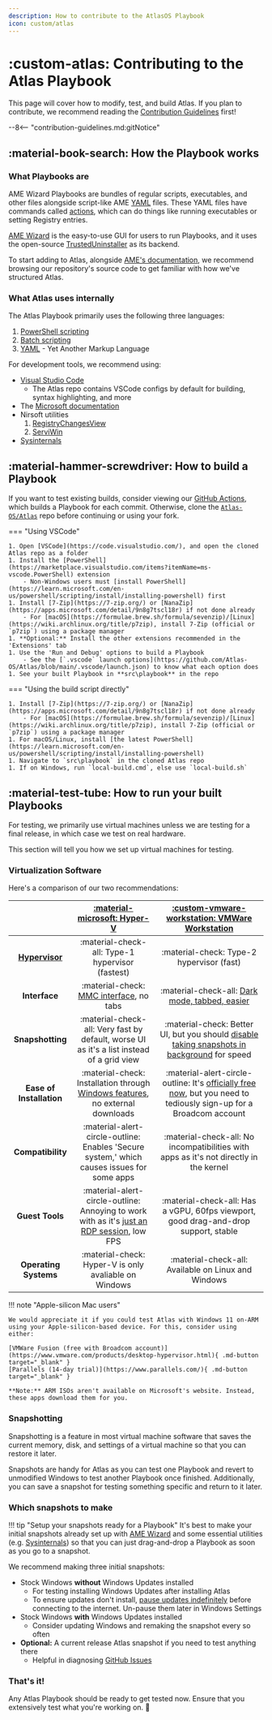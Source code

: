 ```yaml
---
description: How to contribute to the AtlasOS Playbook
icon: custom/atlas
---
```


# :custom-atlas: Contributing to the Atlas Playbook

This page will cover how to modify, test, and build Atlas. If you plan to contribute, we recommend reading the [Contribution Guidelines](contribution-guidelines.md) first!

--8<-- "contribution-guidelines.md:gitNotice"

## :material-book-search: How the Playbook works

### What Playbooks are

AME Wizard Playbooks are bundles of regular scripts, executables, and other files alongside script-like AME [YAML](https://gettaurus.org/docs/YAMLTutorial/) files.
These YAML files have commands called [actions](https://docs.ameliorated.io/developers/actions.html), which can do things like running executables or setting Registry entries.

[AME Wizard](https://ameliorated.io/) is the easy-to-use GUI for users to run Playbooks, and it uses the open-source [TrustedUninstaller](https://github.com/Ameliorated-LLC/trusted-uninstaller-cli) as its backend.

To start adding to Atlas, alongside [AME's documentation](https://docs.ameliorated.io/developers.html), we recommend browsing our repository's source code to get familiar with how we've structured Atlas.

### What Atlas uses internally

The Atlas Playbook primarily uses the following three languages:

1. [PowerShell scripting](https://learn.microsoft.com/powershell/scripting/learn/ps101/01-getting-started)
1. [Batch scripting](https://ss64.com/nt/syntax.html)
1. [YAML](https://gettaurus.org/docs/YAMLTutorial/) - Yet Another Markup Language

For development tools, we recommend using:

- [Visual Studio Code](https://code.visualstudio.com/learn)
    - The Atlas repo contains VSCode configs by default for building, syntax highlighting, and more
- The [Microsoft documentation](https://learn.microsoft.com/windows/resources/)
- Nirsoft utilities
    1. [RegistryChangesView](https://www.nirsoft.net/utils/registry_changes_view.html)
    1. [ServiWin](https://www.nirsoft.net/utils/serviwin.html)
- [Sysinternals](https://learn.microsoft.com/sysinternals/downloads/)

## :material-hammer-screwdriver: How to build a Playbook

If you want to test existing builds, consider viewing our [GitHub Actions](https://github.com/Atlas-OS/Atlas/actions/workflows/apbx.yaml), which builds a Playbook for each commit. Otherwise, clone the [`Atlas-OS/Atlas`](https://github.com/Atlas-OS/Atlas) repo before continuing or using your fork.

=== "Using VSCode"

    1. Open [VSCode](https://code.visualstudio.com/), and open the cloned Atlas repo as a folder
    1. Install the [PowerShell](https://marketplace.visualstudio.com/items?itemName=ms-vscode.PowerShell) extension
        - Non-Windows users must [install PowerShell](https://learn.microsoft.com/en-us/powershell/scripting/install/installing-powershell) first
    1. Install [7-Zip](https://7-zip.org/) or [NanaZip](https://apps.microsoft.com/detail/9n8g7tscl18r) if not done already
        - For [macOS](https://formulae.brew.sh/formula/sevenzip)/[Linux](https://wiki.archlinux.org/title/p7zip), install 7-Zip (official or `p7zip`) using a package manager
    1. **Optional:** Install the other extensions recommended in the 'Extensions' tab
    1. Use the 'Run and Debug' options to build a Playbook
        - See the [`.vscode` launch options](https://github.com/Atlas-OS/Atlas/blob/main/.vscode/launch.json) to know what each option does
    1. See your built Playbook in **src\playbook** in the repo

=== "Using the build script directly"

    1. Install [7-Zip](https://7-zip.org/) or [NanaZip](https://apps.microsoft.com/detail/9n8g7tscl18r) if not done already
        - For [macOS](https://formulae.brew.sh/formula/sevenzip)/[Linux](https://wiki.archlinux.org/title/p7zip), install 7-Zip (official or `p7zip`) using a package manager
    1. For macOS/Linux, install [the latest PowerShell](https://learn.microsoft.com/en-us/powershell/scripting/install/installing-powershell)
    1. Navigate to `src\playbook` in the cloned Atlas repo
    1. If on Windows, run `local-build.cmd`, else use `local-build.sh`

## :material-test-tube: How to run your built Playbooks

For testing, we primarily use virtual machines unless we are testing for a final release, in which case we test on real hardware.

This section will tell you how we set up virtual machines for testing.

### Virtualization Software

Here's a comparison of our two recommendations:

|                                                                           |                                      [:material-microsoft: Hyper-V](https://learn.microsoft.com/virtualization/hyper-v-on-windows/quick-start/enable-hyper-v)                                      |                                                             [:custom-vmware-workstation: VMWare Workstation](https://www.vmware.com/products/desktop-hypervisor.html)                                                              |
| :-----------------------------------------------------------------------: | :------------------------------------------------------------------------------------------------------------------------------------------------------------------------------------------------: | :--------------------------------------------------------------------------------------------------------------------------------------------------------------------------------------------------------------------------------: |
| **[Hypervisor](https://en.wikipedia.org/wiki/Hypervisor#Classification)** |                                                                          :material-check-all: Type-1 hypervisor (fastest)                                                                          |                                                                                             :material-check: Type-2 hypervisor (fast)                                                                                              |
|                               **Interface**                               |                                                           :material-check: [MMC interface](../assets/images/hyperv-manager.png), no tabs                                                           |                                                                     :material-check-all: [Dark mode, tabbed, easier](../assets/images/vmware-workstation.png)                                                                      |
|                             **Snapshotting**                              |                                                     :material-check-all: Very fast by default, worse UI as it's a list instead of a grid view                                                      |     :material-check: Better UI, but you should [disable taking snapshots in background](https://docs.vmware.com/en/VMware-Workstation-Pro/17/com.vmware.ws.using.doc/GUID-AB7628AA-16CD-4380-AF52-C1716A1EEE10.html) for speed     |
|                         **Ease of Installation**                          |          :material-check: Installation through [Windows features](https://learn.microsoft.com/en-us/virtualization/hyper-v-on-windows/quick-start/enable-hyper-v), no external downloads           | :material-alert-circle-outline: It's [officially free now](https://blogs.vmware.com/workstation/2024/05/vmware-workstation-pro-now-available-free-for-personal-use.html), but you need to tediously sign-up for a Broadcom account |
|                             **Compatibility**                             |                                                     :material-alert-circle-outline: Enables 'Secure system,' which causes issues for some apps                                                     |                                                                       :material-check-all: No incompatibilities with apps as it's not directly in the kernel                                                                       |
|                              **Guest Tools**                              | :material-alert-circle-outline: Annoying to work with as it's [just an RDP session](https://learn.microsoft.com/en-us/virtualization/hyper-v-on-windows/user-guide/enhanced-session-mode), low FPS |                                                                        :material-check-all: Has a vGPU, 60fps viewport, good drag-and-drop support, stable                                                                         |
|                           **Operating Systems**                           |                                                                       :material-check: Hyper-V is only avaliable on Windows                                                                        |                                                                                        :material-check-all: Available on Linux and Windows                                                                                         |

!!! note "Apple-silicon Mac users"

    We would appreciate it if you could test Atlas with Windows 11 on-ARM using your Apple-silicon-based device. For this, consider using either:
    
    [VMWare Fusion (free with Broadcom account)](https://www.vmware.com/products/desktop-hypervisor.html){ .md-button target="_blank" }
    [Parallels (14-day trial)](https://www.parallels.com/){ .md-button target="_blank" }

    **Note:** ARM ISOs aren't available on Microsoft's website. Instead, these apps download them for you.

### Snapshotting

Snapshotting is a feature in most virtual machine software that saves the current memory, disk, and settings of a virtual machine so that you can restore it later.

Snapshots are handy for Atlas as you can test one Playbook and revert to unmodified Windows to test another Playbook once finished.
Additionally, you can save a snapshot for testing something specific and return to it later.

### Which snapshots to make

!!! tip "Setup your snapshots ready for a Playbook"
    It's best to make your initial snapshots already set up with [AME Wizard](https://download.ameliorated.io/AME%20Wizard%20Beta.zip) and some essential utilities (e.g. [Sysinternals](https://learn.microsoft.com/sysinternals/downloads/)) so that you can just drag-and-drop a Playbook as soon as you go to a snapshot.

We recommend making three initial snapshots:

- Stock Windows **without** Windows Updates installed
    - For testing installing Windows Updates after installing Atlas
    - To ensure updates don't install, [pause updates indefinitely](../assets/other/pause-updates.reg) before connecting to the internet. Un-pause them later in Windows Settings
- Stock Windows **with** Windows Updates installed
    - Consider updating Windows and remaking the snapshot every so often
- **Optional:** A current release Atlas snapshot if you need to test anything there
    - Helpful in diagnosing [GitHub Issues](https://github.com/Atlas-OS/Atlas/issues)

### That's it!

Any Atlas Playbook should be ready to get tested now. Ensure that you extensively test what you're working on. :partying_face: